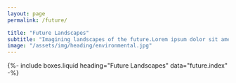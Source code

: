 ```yaml
---
layout: page
permalink: /future/

title: "Future Landscapes"
subtitle: "Imagining landscapes of the future.Lorem ipsum dolor sit amet, consectetur adipiscing elit. Donec pellentesque tortor ipsum, nec sodales velit faucibus a. Vestibulum id laoreet mi."
image: "/assets/img/heading/environmental.jpg"
---
```


{%-
include boxes.liquid
heading="Future Landscapes"
data="future.index"
-%}
